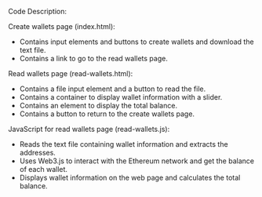 Code Description:

Create wallets page (index.html):

-	Contains input elements and buttons to create wallets and download the text file.
-	Contains a link to go to the read wallets page.
  
Read wallets page (read-wallets.html):

-	Contains a file input element and a button to read the file.
-	Contains a container to display wallet information with a slider.
-	Contains an element to display the total balance.
-	Contains a button to return to the create wallets page.
  
JavaScript for read wallets page (read-wallets.js):

-	Reads the text file containing wallet information and extracts the addresses.
-	Uses Web3.js to interact with the Ethereum network and get the balance of each wallet.
-	Displays wallet information on the web page and calculates the total balance.
